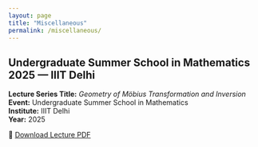 ```yaml
---
layout: page
title: "Miscellaneous"
permalink: /miscellaneous/
---
```


## Undergraduate Summer School in Mathematics 2025 — IIIT Delhi

**Lecture Series Title:** *Geometry of Möbius Transformation and Inversion*  
**Event:** Undergraduate Summer School in Mathematics  
**Institute:** IIIT Delhi  
**Year:** 2025

📄 [Download Lecture PDF](./GeometryOfMobiusLecture_IIITD2025.pdf)
